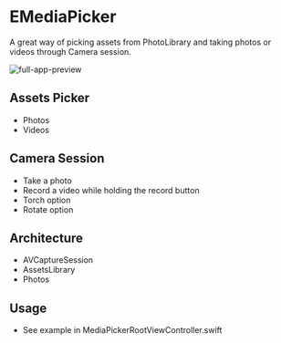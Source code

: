 # EMediaPicker
A great way of picking assets from PhotoLibrary and taking photos or videos through Camera session.

![full-app-preview](https://user-images.githubusercontent.com/27929436/99555401-8ebad280-29c0-11eb-8b11-ff50795487b6.png)

## Assets Picker ##
- Photos
- Videos

## Camera Session ##
- Take a photo
- Record a video while holding the record button
- Torch option
- Rotate option

## Architecture ##
- AVCaptureSession
- AssetsLibrary
- Photos

## Usage ##
- See example in MediaPickerRootViewController.swift
